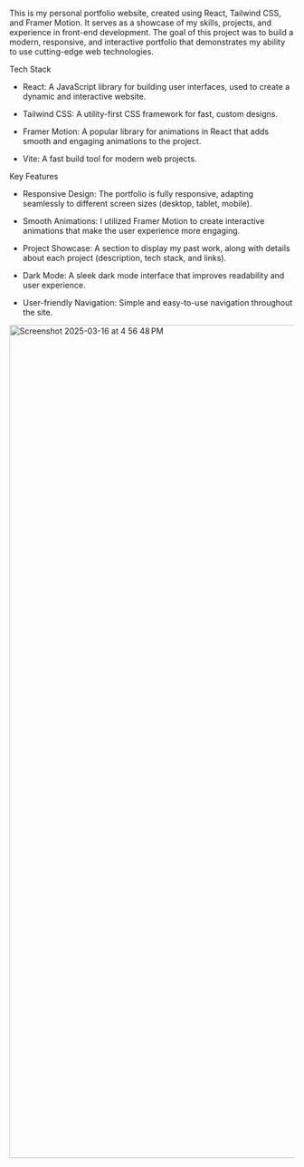 This is my personal portfolio website, created using React, Tailwind CSS, and Framer Motion. It serves as a showcase of my skills, projects, and experience in front-end development. The goal of this project was to build a modern, responsive, and interactive portfolio that demonstrates my ability to use cutting-edge web technologies.

Tech Stack

- React: A JavaScript library for building user interfaces, used to create a dynamic and interactive website.

- Tailwind CSS: A utility-first CSS framework for fast, custom designs.

- Framer Motion: A popular library for animations in React that adds smooth and engaging animations to the project.

- Vite: A fast build tool for modern web projects.

Key Features

- Responsive Design: The portfolio is fully responsive, adapting seamlessly to different screen sizes (desktop, tablet, mobile).

- Smooth Animations: I utilized Framer Motion to create interactive animations that make the user experience more engaging.

- Project Showcase: A section to display my past work, along with details about each project (description, tech stack, and links).

- Dark Mode: A sleek dark mode interface that improves readability and user experience.

- User-friendly Navigation: Simple and easy-to-use navigation throughout the site.
<img width="1470" alt="Screenshot 2025-03-16 at 4 56 48 PM" src="https://github.com/user-attachments/assets/45c4a00b-4bf9-4924-a2a1-254427469e5a" />
